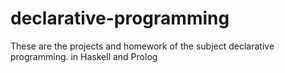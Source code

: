 # declarative-programming

These are the projects and homework of the subject declarative programming. 
in Haskell and Prolog
